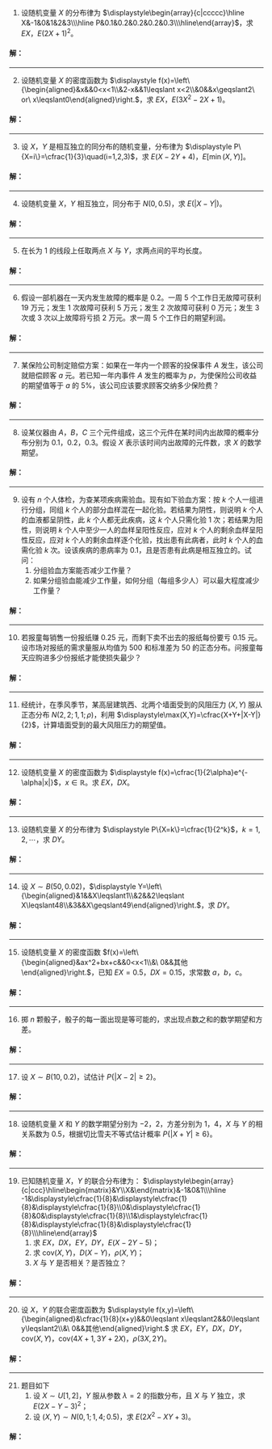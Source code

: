 1. 设随机变量 $X$ 的分布律为 $\displaystyle\begin{array}{c|ccccc}\hline X&-1&0&1&2&3\\\hline P&0.1&0.2&0.2&0.2&0.3\\\hline\end{array}$，求 $EX$，$E(2X+1)^2$。
#### 解：

---
2. 设随机变量 $X$ 的密度函数为 $\displaystyle f(x)=\left\{\begin{aligned}&x&&0<x<1\\&2-x&&1\leqslant x<2\\&0&&x\geqslant2\ or\ x\leqslant0\end{aligned}\right.$，求 $EX$，$E(3X^2-2X+1)$。
#### 解：

---
3. 设 $X$，$Y$ 是相互独立的同分布的随机变量，分布律为 $\displaystyle P\{X=i\}=\cfrac{1}{3}\quad(i=1,2,3)$，求 $E(X-2Y+4)$，$E[\min(X,Y)]$。
#### 解：

---
4. 设随机变量 $X$，$Y$ 相互独立，同分布于 $N(0,0.5)$，求 $E(|X-Y|)$。
#### 解：

---
5. 在长为 $1$ 的线段上任取两点 $X$ 与 $Y$，求两点间的平均长度。
#### 解：

---
6. 假设一部机器在一天内发生故障的概率是 $0.2$。一周 $5$ 个工作日无故障可获利 $19$ 万元；发生 $1$ 次故障可获利 $5$ 万元；发生 $2$ 次故障可获利 $0$ 万元；发生 $3$ 次或 $3$ 次以上故障将亏损 $2$ 万元。求一周 $5$ 个工作日的期望利润。
#### 解：

---
7. 某保险公司制定赔偿方案：如果在一年内一个顾客的投保事件 $A$ 发生，该公司就赔偿顾客 $a$ 元。若已知一年内事件 $A$ 发生的概率为 $p$，为使保险公司收益的期望值等于 $a$ 的 $5\%$，该公司应该要求顾客交纳多少保险费？
#### 解：

---
8. 设某仪器由 $A$，$B$，$C$ 三个元件组成，这三个元件在某时间内出故障的概率分布分别为 $0.1$，$0.2$，$0.3$。假设 $X$ 表示该时间内出故障的元件数，求 $X$ 的数学期望。
#### 解：

---
9. 设有 $n$ 个人体检，为查某项疾病需验血。现有如下验血方案：按 $k$ 个人一组进行分组，同组 $k$ 个人的部分血样混在一起化验。若结果为阴性，则说明 $k$ 个人的血液都呈阴性，此 $k$ 个人都无此疾病，这 $k$ 个人只需化验 $1$ 次；若结果为阳性，则说明 $k$ 个人中至少一人的血样呈阳性反应，应对 $k$ 个人的剩余血样呈阳性反应，应对 $k$ 个人的剩余血样逐个化验，找出患有此病者，此时 $k$ 个人的血需化验 $k$ 次。设该疾病的患病率为 $0.1$，且是否患有此病是相互独立的。试问：
	1. 分组验血方案能否减少工作量？
	2. 如果分组验血能减少工作量，如何分组（每组多少人）可以最大程度减少工作量？
#### 解：

---
10. 若报童每销售一份报纸赚 $0.25$ 元，而剩下卖不出去的报纸每份要亏 $0.15$ 元。设市场对报纸的需求量服从均值为 $500$ 和标准差为 $50$ 的正态分布。问报童每天应购进多少份报纸才能使损失最少？
#### 解：

---
11. 经统计，在季风季节，某高层建筑西、北两个墙面受到的风阻压力 $(X,Y)$ 服从正态分布 $N(2,2;1,1;\rho)$，利用 $\displaystyle\max(X,Y)=\cfrac{X+Y+|X-Y|}{2}$，计算墙面受到的最大风阻压力的期望值。
#### 解：

---
12. 设随机变量 $X$ 的密度函数为 $\displaystyle f(x)=\cfrac{1}{2\alpha}e^{-\alpha|x|}$，$x\in\mathbb{R}$。求 $EX$，$DX$。
#### 解：

---
13. 设随机变量 $X$ 的分布律为 $\displaystyle P\{X=k\}=\cfrac{1}{2^k}$，$k=1,2,\cdots$，求 $DY$。
#### 解：

---
14. 设 $X\sim B(50,0.02)$，$\displaystyle Y=\left\{\begin{aligned}&1&&X\leqslant1\\&2&&2\leqslant X\leqslant48\\&3&&X\geqslant49\end{aligned}\right.$，求 $DY$。
#### 解：

---
15. 设随机变量 $X$ 的密度函数 $f(x)=\left\{\begin{aligned}&ax^2+bx+c&&0<x<1\\&\ 0&&其他\end{aligned}\right.$，已知 $EX=0.5$，$DX=0.15$，求常数 $a$，$b$，$c$。
#### 解：

---
16. 掷 $n$ 颗骰子，骰子的每一面出现是等可能的，求出现点数之和的数学期望和方差。
#### 解：

---
17. 设 $X\sim B(10,0.2)$，试估计 $P\{|X-2|\geqslant2\}$。
#### 解：

---
18. 设随机变量 $X$ 和 $Y$ 的数学期望分别为 $-2$，$2$，方差分别为 $1$，$4$，$X$ 与 $Y$ 的相关系数为 $0.5$，根据切比雪夫不等式估计概率 $P\{|X+Y|\geqslant6\}$。
#### 解：

---
19. 已知随机变量 $X$，$Y$ 的联合分布律为：
	$\displaystyle\begin{array}{c|ccc}\hline\begin{matrix}&Y\\X&\end{matrix}&-1&0&1\\\hline -1&\displaystyle\cfrac{1}{8}&\displaystyle\cfrac{1}{8}&\displaystyle\cfrac{1}{8}\\0&\displaystyle\cfrac{1}{8}&0&\displaystyle\cfrac{1}{8}\\1&\displaystyle\cfrac{1}{8}&\displaystyle\cfrac{1}{8}&\displaystyle\cfrac{1}{8}\\\hline\end{array}$
	1. 求 $EX$，$DX$，$EY$，$DY$，$E(X-2Y-5)$；
	2. 求 $\mathrm{cov}(X,Y)$，$D(X-Y)$，$\rho(X,Y)$；
	3. $X$ 与 $Y$ 是否相关？是否独立？
#### 解：

---
20. 设 $X$，$Y$ 的联合密度函数为 $\displaystyle f(x,y)=\left\{\begin{aligned}&\cfrac{1}{8}(x+y)&&0\leqslant x\leqslant2&&0\leqslant y\leqslant2\\&\ 0&&其他\end{aligned}\right.$
	求 $EX$，$EY$，$DX$，$DY$，$\mathrm{cov}(X,Y)$，$\mathrm{cov}(4X+1,3Y+2X)$，$\rho(3X,2Y)$。
#### 解：

---
21. 题目如下
	1. 设 $X\sim U[1,2]$，$Y$ 服从参数 $\lambda=2$ 的指数分布，且 $X$ 与 $Y$ 独立，求 $E(2X-Y-3)^2$；
	2. 设 $(X,Y)\sim N(0,1;1,4;0.5)$，求 $E(2X^2-XY+3)$。
#### 解：